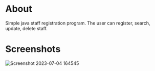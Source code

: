 # About

Simple java staff registration program. The user can register, search, update, delete staff.

# Screenshots

![Screenshot 2023-07-04 164545](https://github.com/izzatariz-creator/simple-java-registration-app/assets/74348344/8583782d-984f-44e0-ac25-80a3a3240fe4)
